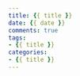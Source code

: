 ```yaml
---
title: {{ title }}
date: {{ date }}
comments: true
tags:
- {{ title }}
categories:
- {{ title }}
---
```

